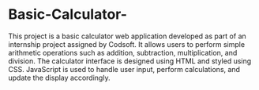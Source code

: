# Basic-Calculator-
This project is a basic calculator web application developed as part of an internship project assigned by Codsoft. It allows users to perform simple arithmetic operations such as addition, subtraction, multiplication, and division. The calculator interface is designed using HTML and styled using CSS. JavaScript is used to handle user input, perform calculations, and update the display accordingly.
